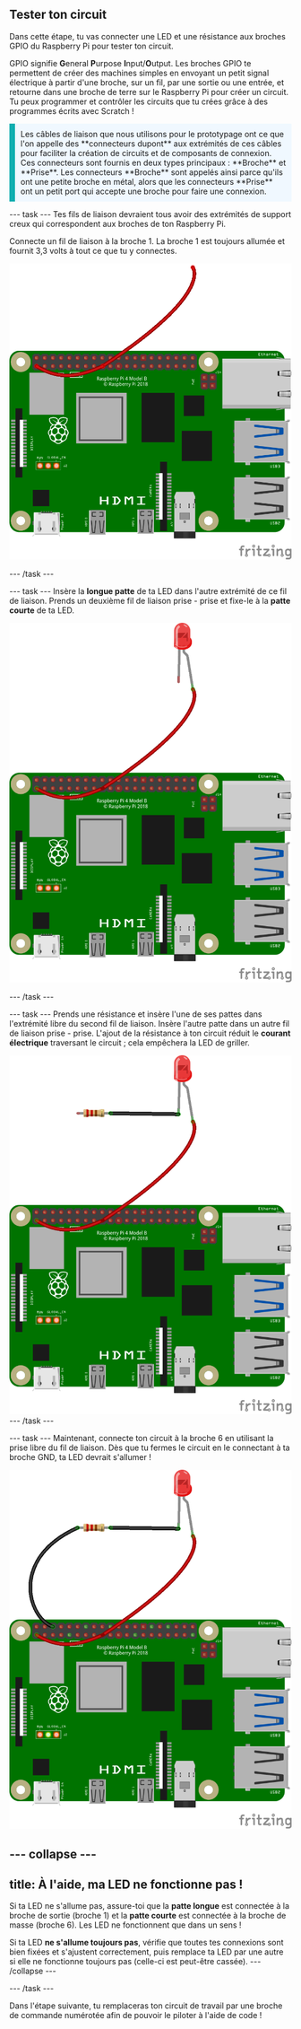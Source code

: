 ## Tester ton circuit

Dans cette étape, tu vas connecter une LED et une résistance aux broches GPIO du Raspberry Pi pour tester ton circuit.

GPIO signifie **G**eneral **P**urpose **I**nput/**O**utput. Les broches GPIO te permettent de créer des machines simples en envoyant un petit signal électrique à partir d'une broche, sur un fil, par une sortie ou une entrée, et retourne dans une broche de terre sur le Raspberry Pi pour créer un circuit. Tu peux programmer et contrôler les circuits que tu crées grâce à des programmes écrits avec Scratch !

<p style='border-left: solid; border-width:10px; border-color: #0faeb0; background-color: aliceblue; padding: 10px;'>
Les câbles de liaison que nous utilisons pour le prototypage ont ce que l'on appelle des **connecteurs dupont** aux extrémités de ces câbles pour faciliter la création de circuits et de composants de connexion. Ces connecteurs sont fournis en deux types principaux : **Broche** et **Prise**. Les connecteurs **Broche** sont appelés ainsi parce qu'ils ont une petite broche en métal, alors que les connecteurs **Prise** ont un petit port qui accepte une broche pour faire une connexion.
</p>

--- task --- Tes fils de liaison devraient tous avoir des extrémités de support creux qui correspondent aux broches de ton Raspberry Pi.

Connecte un fil de liaison à la broche 1. La broche 1 est toujours allumée et fournit 3,3 volts à tout ce que tu y connectes.

![Schéma de circuit d'un fil de liaison connecté à 3V3 sur un Raspberry Pi.](images/Pi_jumper_Test1.png)

--- /task ---

--- task --- Insère la **longue patte** de ta LED dans l'autre extrémité de ce fil de liaison. Prends un deuxième fil de liaison prise - prise et fixe-le à la **patte courte** de ta LED.

![Schéma de circuit d'un fil de liaison avec une LED câblée en série sur 3V3 sur un Raspberry Pi.](images/Pi_LED_test2.png)

--- /task ---

--- task --- Prends une résistance et insère l'une de ses pattes dans l'extrémité libre du second fil de liaison. Insère l'autre patte dans un autre fil de liaison prise - prise. L'ajout de la résistance à ton circuit réduit le **courant électrique** traversant le circuit ; cela empêchera la LED de griller.

![Schéma de circuit d'un fil de liaison avec une résistance et une LED câblée en série sur 3V3 sur un Raspberry Pi.](images/Pi_resistor_test3.png) --- /task ---

--- task --- Maintenant, connecte ton circuit à la broche 6 en utilisant la prise libre du fil de liaison. Dès que tu fermes le circuit en le connectant à ta broche GND, ta LED devrait s'allumer !

![Schéma de circuit d'un circuit terminé avec un fil de liaison avec une résistance et une LED câblée en série à 3V3 sur un Raspberry Pi.](images/Pi_1_complete.png)

--- collapse ---
---
title: À l'aide, ma LED ne fonctionne pas !
---
Si ta LED ne s'allume pas, assure-toi que la **patte longue** est connectée à la broche de sortie (broche 1) et la **patte courte** est connectée à la broche de masse (broche 6). Les LED ne fonctionnent que dans un sens !

Si ta LED **ne s'allume toujours pas**, vérifie que toutes tes connexions sont bien fixées et s'ajustent correctement, puis remplace ta LED par une autre si elle ne fonctionne toujours pas (celle-ci est peut-être cassée). --- /collapse ---

--- /task ---


Dans l'étape suivante, tu remplaceras ton circuit de travail par une broche de commande numérotée afin de pouvoir le piloter à l'aide de code !
